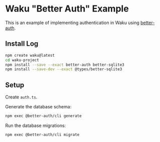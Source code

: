# Waku "Better Auth" Example

This is an example of implementing authentication in Waku using [better-auth](https://www.better-auth.com/docs/installation).

## Install Log

```sh
npm create waku@latest
cd waku-project
npm install --save --exact better-auth better-sqlite3
npm install --save-dev --exact @types/better-sqlite3
```

## Setup

Create `auth.ts`.

Generate the database schema:

```sh
npm exec @better-auth/cli generate
```

Run the database migrations:

```sh
npm exec @better-auth/cli migrate
```
